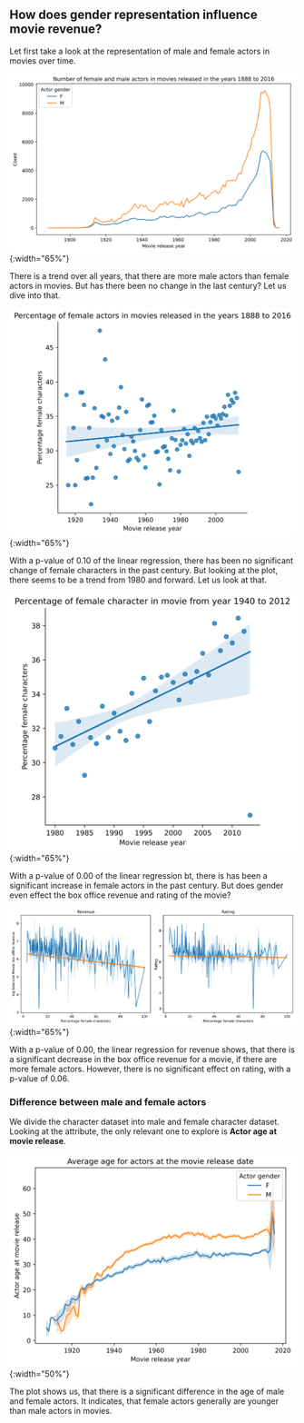 ## How does gender representation influence movie revenue?

Let first take a look at the representation of male and female actors in movies over time.

![Male and female actor count on for each movie release year](figures/gender/gender_count_release_year.png){:width="65%"}

There is a trend over all years, that there are more male actors than female actors in movies. But has there been no change in the last century? Let us dive into that.

![Development of percentage of female actors over time](figures/gender/female_percentage_release_year.png){:width="65%"}

With a p-value of 0.10 of the linear regression, there has been no significant change of female characters in the past century. But looking at the plot, there seems to be a trend from 1980 and forward. Let us look at that.


![Development of percentage of female actors over time](figures/gender/female_percentage_release_year_filtered.png){:width="65%"}


With a p-value of 0.00 of the linear regression bt, there is has been a significant increase in female actors in the past century. But does gender even effect the box office revenue and rating of the movie?

![Movie box office revenue given as a function of percentage of female actor in a given movie](figures/gender/female_percentage_rev_rating.png){:width="65%"}

With a p-value of 0.00, the linear regression for revenue shows, that there is a significant decrease in the box office revenue for a movie, if there are more female actors. However, there is no significant effect on rating, with a p-value of 0.06.

### Difference between male and female actors

We divide the character dataset into male and female character dataset. Looking at the attribute, the only relevant one to explore is **Actor age at movie release**.

![Male and female distribution](figures/gender/gender_age.png){:width="50%"}

The plot shows us, that there is a significant difference in the age of male and female actors. It indicates, that female actors generally are younger than male actors in movies. 
